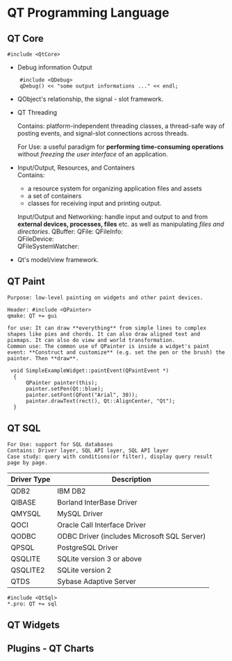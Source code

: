 QT Programming Language
===

## QT Core

```
#include <QtCore>
```
* Debug information Output
```
    #include <QDebug>
    qDebug() << "some output informations ..." << endl;
```    
* QObject's relationship, the signal - slot framework.
* QT Threading
    
    Contains: platform-independent threading classes, a thread-safe way of posting events, and signal-slot connections across threads.
    
    For Use: a useful paradigm for **performing time-consuming operations** without *freezing the user interface* of an application.
    
* Input/Output, Resources, and Containers    
    Contains: 
    * a resource system for organizing application files and assets
    * a set of containers
    * classes for receiving input and printing output.
    
    Input/Output and Networking: handle input and output to and from **external devices, processes, files** etc. as well as manipulating *files and directories*.
    QBuffer:
        QFile: 
        QFileInfo:  
        QFileDevice:  
        QFileSystemWatcher:
    
* Qt's model/view framework.
    
    
## QT Paint
    Purpose: low-level painting on widgets and other paint devices.
```
Header: #include <QPainter> 
qmake: QT += gui
```
    for use: It can draw **everything** from simple lines to complex shapes like pies and chords. It can also draw aligned text and pixmaps. It can also do view and world transformation.
    Common use: The common use of QPainter is inside a widget's paint event: **Construct and customize** (e.g. set the pen or the brush) the painter. Then **draw**. 
```
 void SimpleExampleWidget::paintEvent(QPaintEvent *)
  {
      QPainter painter(this);
      painter.setPen(Qt::blue);
      painter.setFont(QFont("Arial", 30));
      painter.drawText(rect(), Qt::AlignCenter, "Qt");
  }
```
    
    
## QT SQL
    For Use: support for SQL databases
    Contains: Driver layer, SQL API layer, SQL API layer
    Case study: query with conditions(or filter), display query result page by page.
    
|Driver Type|Description|
|-|-|
|QDB2|IBM DB2|
|QIBASE|Borland InterBase Driver|
|QMYSQL|MySQL Driver|
|QOCI|Oracle Call Interface Driver|
|QODBC|ODBC Driver (includes Microsoft SQL Server)|
|QPSQL|PostgreSQL Driver|
|QSQLITE|SQLite version 3 or above|
|QSQLITE2|SQLite version 2|
|QTDS|Sybase Adaptive Server|

```
#include <QtSql>
*.pro: QT += sql
```

## QT Widgets

## Plugins - QT Charts

